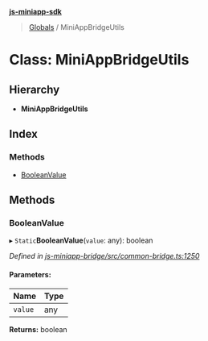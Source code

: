 **[js-miniapp-sdk](../README.md)**

> [Globals](../README.md) / MiniAppBridgeUtils

# Class: MiniAppBridgeUtils

## Hierarchy

* **MiniAppBridgeUtils**

## Index

### Methods

* [BooleanValue](miniappbridgeutils.md#booleanvalue)

## Methods

### BooleanValue

▸ `Static`**BooleanValue**(`value`: any): boolean

*Defined in [js-miniapp-bridge/src/common-bridge.ts:1250](https://github.com/rakutentech/js-miniapp/blob/759cace/js-miniapp-bridge/src/common-bridge.ts#L1250)*

#### Parameters:

Name | Type |
------ | ------ |
`value` | any |

**Returns:** boolean
